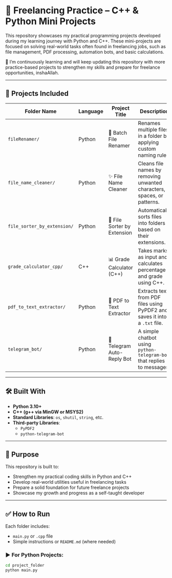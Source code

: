 # 📁 Freelancing Practice – C++ & Python Mini Projects

This repository showcases my practical programming projects developed during my learning journey with Python and C++. These mini-projects are focused on solving real-world tasks often found in freelancing jobs, such as file management, PDF processing, automation bots, and basic calculations.

🌱 I’m continuously learning and will keep updating this repository with more practice-based projects to strengthen my skills and prepare for freelance opportunities, inshaAllah.

---

## 📌 Projects Included

| Folder Name               | Language | Project Title                       | Description                                                                 |
|---------------------------|----------|-------------------------------------|-----------------------------------------------------------------------------|
| `fileRenamer/`            | Python   | 📝 Batch File Renamer               | Renames multiple files in a folder by applying custom naming rules.        |
| `file_name_cleaner/`      | Python   | ✨ File Name Cleaner                | Cleans file names by removing unwanted characters, spaces, or patterns.     |
| `file_sorter_by_extension/` | Python | 📂 File Sorter by Extension        | Automatically sorts files into folders based on their extensions.          |
| `grade_calculator_cpp/`   | C++      | 📊 Grade Calculator (C++)          | Takes marks as input and calculates percentage and grade using C++.        |
| `pdf_to_text_extractor/`  | Python   | 📄 PDF to Text Extractor           | Extracts text from PDF files using PyPDF2 and saves it into a `.txt` file. |
| `telegram_bot/`           | Python   | 🤖 Telegram Auto-Reply Bot         | A simple chatbot using `python-telegram-bot` that replies to messages.     |

---

## 🛠 Built With

- **Python 3.10+**
- **C++ (g++ via MinGW or MSYS2)**
- **Standard Libraries**: `os`, `shutil`, `string`, etc.
- **Third-party Libraries**:
  - `PyPDF2`
  - `python-telegram-bot`

---

## 🎯 Purpose

This repository is built to:

- Strengthen my practical coding skills in Python and C++
- Develop real-world utilities useful in freelancing tasks
- Prepare a solid foundation for future freelance projects
- Showcase my growth and progress as a self-taught developer

---

## ✅ How to Run

Each folder includes:

- `main.py` or `.cpp` file
- Simple instructions or `README.md` (where needed)

### ▶️ For Python Projects:
```bash
cd project_folder
python main.py
